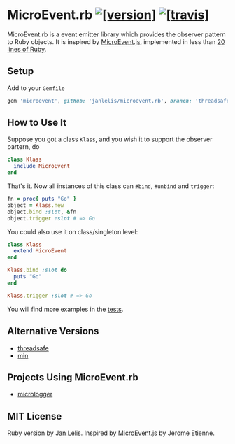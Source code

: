 # MicroEvent.rb [![[version]](https://badge.fury.io/rb/microevent.svg)](http://badge.fury.io/rb/microevent)  [![[travis]](https://travis-ci.org/janlelis/microevent.rb.png)](https://travis-ci.org/janlelis/microevent.rb)

MicroEvent.rb is a event emitter library which provides the observer pattern to Ruby objects. It is inspired by [MicroEvent.js](https://github.com/jeromeetienne/microevent.js), implemented in less than [20 lines of Ruby](https://github.com/janlelis/microevent.rb/blob/master/lib/microevent.rb).


## Setup

Add to your `Gemfile`

```ruby
gem 'microevent', github: 'janlelis/microevent.rb', branch: 'threadsafe'
```


## How to Use It

Suppose you got a class `Klass`, and you wish it to support the observer partern, do

```ruby
class Klass
  include MicroEvent
end
```

That's it. Now all instances of this class can `#bind`, `#unbind` and `trigger`:

```ruby
fn = proc{ puts "Go" }
object = Klass.new
object.bind :slot, &fn
object.trigger :slot # => Go
```

You could also use it on class/singleton level:

```ruby
class Klass
  extend MicroEvent
end

Klass.bind :slot do
  puts "Go"
end

Klass.trigger :slot # => Go
```

You will find more examples in the [tests](https://github.com/janlelis/microevent.rb/blob/master/spec/microevent_spec.rb).

## Alternative Versions

* [threadsafe](https://github.com/janlelis/microevent.rb/tree/threadsafe)
* [min](https://github.com/janlelis/microevent.rb/tree/min)


## Projects Using MicroEvent.rb

* [micrologger](https://github.com/janlelis/micrologger)


## MIT License

Ruby version by [Jan Lelis](http://janlelis.com). Inspired by [MicroEvent.js](https://github.com/jeromeetienne/microevent.js) by Jerome Etienne.
